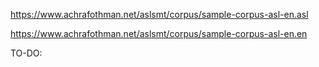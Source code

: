 https://www.achrafothman.net/aslsmt/corpus/sample-corpus-asl-en.asl



https://www.achrafothman.net/aslsmt/corpus/sample-corpus-asl-en.en


TO-DO: 